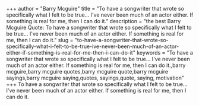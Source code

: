 +++
author = "Barry Mcguire"
title = "To have a songwriter that wrote so specifically what I felt to be true... I've never been much of an actor either. If something is real for me, then I can do it."
description = "the best Barry Mcguire Quote: To have a songwriter that wrote so specifically what I felt to be true... I've never been much of an actor either. If something is real for me, then I can do it."
slug = "to-have-a-songwriter-that-wrote-so-specifically-what-i-felt-to-be-true-ive-never-been-much-of-an-actor-either-if-something-is-real-for-me-then-i-can-do-it"
keywords = "To have a songwriter that wrote so specifically what I felt to be true... I've never been much of an actor either. If something is real for me, then I can do it.,barry mcguire,barry mcguire quotes,barry mcguire quote,barry mcguire sayings,barry mcguire saying,quotes, sayings,quote, saying, motivation"
+++
To have a songwriter that wrote so specifically what I felt to be true... I've never been much of an actor either. If something is real for me, then I can do it.
